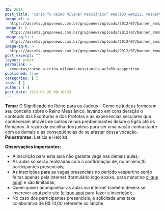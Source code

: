 ```yaml
---
ID: 2615
post_title: 'Curso “O Reino Milenar Messiânico” #aula03 &#8211; Vespertino'
image-xl: >
  https://assets.gruponews.com.br/gruponews/uploads/2012/07/banner_rmma4.jpg
image-l: >
  https://assets.gruponews.com.br/gruponews/uploads/2012/07/banner_rmma4.jpg
image-sq-l: >
  https://assets.gruponews.com.br/gruponews/uploads/2012/07/banner_rmma4.jpg
image-sq-m: >
  https://assets.gruponews.com.br/gruponews/uploads/2012/07/banner_rmma4-720x320.jpg
post_excerpt: ""
layout: event
permalink: >
  /eventos/curso-o-reino-milenar-messianico-aula03-vespertino
published: true
categories: [ ]
tags: [ ]
author: [ ]
post_date: 2012-07-26 00:10:53
---
```

<strong>Tema:</strong> O Significado do Reino para os Judeus – Como os judeus formaram seu conceito sobre o Reino Messiânico, levando em consideração o conteúdo das Escrituras e dos Profetas e as experiências seculares que conheceram através de outros reinos predominantes desde o Egito até os Romanos. A razão da escolha dos judeus para ser uma nação contrastante com as demais e as conseqüências de se afastar dessa vocação.
<strong>Palestrantes:</strong> Letícia e Heloísa

<strong>Observações importantes:</strong>
- A inscrição para esta aula não garante vaga nas demais aulas;
- As aulas só serão realizadas com a confirmação de, no mínimo,10 participantes presenciais;
- As inscrições para as vagas presenciais no período vespertino serão feitas apenas pela internet (formulário logo abaixo, para matutino <a title="Curso “O Reino Milenar Messiânico” #aula03 – Matutino" href="http://www.gruponews.com.br/eventos/curso-o-reino-milenar-messianico-aula03-matutino">clique aqui</a>) e são limitadas;
- Quem quiser acompanhar as aulas via internet também deverá se inscrever aqui pelo site (<a title="Curso “O Reino Milenar Messiânico” #aula03 – Virtual" href="http://www.gruponews.com.br/eventos/curso-o-reino-milenar-messianico-aula03-virtual">clique aqui </a>para fazer a inscrição);
- No caso dos participantes presenciais, é solicitada uma taxa colaborativa de R$ 10,00 referente ao lanche.